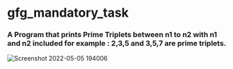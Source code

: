 # gfg_mandatory_task
### A Program that prints Prime Triplets between n1 to n2 with n1 and n2 included for example : 2,3,5 and 3,5,7 are prime triplets.
![Screenshot 2022-05-05 194006](https://user-images.githubusercontent.com/91051053/166942519-133458c5-9aed-4df0-80c8-79a21018b2e7.png)
